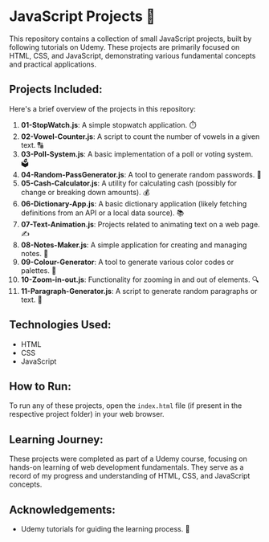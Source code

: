 # JavaScript Projects 🚀

This repository contains a collection of small JavaScript projects, built by following tutorials on Udemy. These projects are primarily focused on HTML, CSS, and JavaScript, demonstrating various fundamental concepts and practical applications.

## Projects Included:

Here's a brief overview of the projects in this repository:

1.  **01-StopWatch.js**: A simple stopwatch application. ⏱️
2.  **02-Vowel-Counter.js**: A script to count the number of vowels in a given text. 🔠
3.  **03-Poll-System.js**: A basic implementation of a poll or voting system. 🗳️
4.  **04-Random-PassGenerator.js**: A tool to generate random passwords. 🔑
5.  **05-Cash-Calculator.js**: A utility for calculating cash (possibly for change or breaking down amounts). 💰
6.  **06-Dictionary-App.js**: A basic dictionary application (likely fetching definitions from an API or a local data source). 📚
7.  **07-Text-Animation.js**: Projects related to animating text on a web page. ✍️
8.  **08-Notes-Maker.js**: A simple application for creating and managing notes. 📝
9.  **09-Colour-Generator**: A tool to generate various color codes or palettes. 🎨
10. **10-Zoom-in-out.js**: Functionality for zooming in and out of elements. 🔍
11. **11-Paragraph-Generator.js**: A script to generate random paragraphs or text. 📜

## Technologies Used:

* HTML
* CSS
* JavaScript

## How to Run:

To run any of these projects, open the `index.html` file (if present in the respective project folder) in your web browser.

## Learning Journey:

These projects were completed as part of a Udemy course, focusing on hands-on learning of web development fundamentals. They serve as a record of my progress and understanding of HTML, CSS, and JavaScript concepts.

## Acknowledgements:

* Udemy tutorials for guiding the learning process. 🙏
